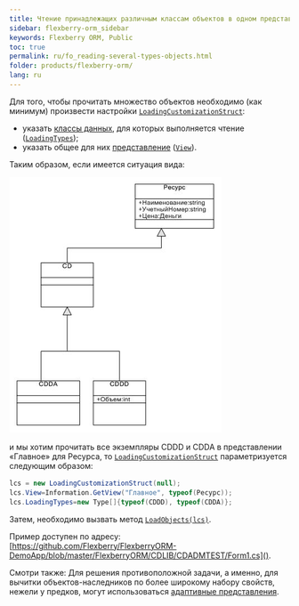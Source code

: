 ```yaml
---
title: Чтение принадлежащих различным классам объектов в одном представлении
sidebar: flexberry-orm_sidebar
keywords: Flexberry ORM, Public
toc: true
permalink: ru/fo_reading-several-types-objects.html
folder: products/flexberry-orm/
lang: ru
---
```


Для того, чтобы прочитать множество объектов необходимо (как минимум) произвести настройки [`LoadingCustomizationStruct`](fo_loading-customization-struct.html):

* указать [классы данных](fo_data-object.html), для которых выполняется чтение ([`LoadingTypes`](fo_loading-customization-struct.html));
* указать общее для них [представление](fd_view-definition.html) ([`View`](fo_loading-customization-struct.html)).

Таким образом, если имеется ситуация вида:

![](/images/pages/products/flexberry-orm/tutorial-programmer-casseberry/primer-8.jpg)

и мы хотим прочитать все экземпляры CDDD и CDDA в представлении «Главное» для Ресурса, то [`LoadingCustomizationStruct`](fo_loading-customization-struct.html) параметризуется следующим образом:

```csharp
lcs = new LoadingCustomizationStruct(null);			
lcs.View=Information.GetView("Главное", typeof(Ресурс));
lcs.LoadingTypes=new Type[]{typeof(CDDD), typeof(CDDA)};
```
Затем, необходимо вызвать метод [`LoadObjects(lcs)`](fo_data-service.html).

Пример доступен по адресу: [https://github.com/Flexberry/FlexberryORM-DemoApp/blob/master/FlexberryORM/CDLIB/CDADMTEST/Form1.cs]().

Смотри также: Для решения противоположной задачи, а именно, для вычитки объектов-наследников по более широкому набору свойств, нежели у предков, могут использоваться [адаптивные представления](fo_adaptive-views-for-details.html).




